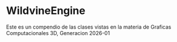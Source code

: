 # WildvineEngine
Este es un compendio de las clases vistas en la materia de Graficas Computacionales 3D, Generacion 2026-01
